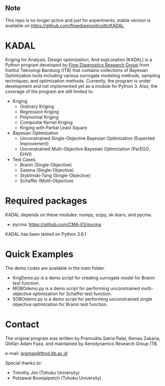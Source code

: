 ## Note
This repo is no longer active and just for experiments, stable version is available on https://github.com/flowdiagnosticsitb/KADAL

# KADAL
Kriging for Analysis, Design optimization, And expLoration (KADAL) is a Python program developed by [Flow Diagnostics Research Group](https://flowdiagnostics.ftmd.itb.ac.id "Our Lab's Homepage") from Institut Teknologi Bandung (ITB) that contains collections of Bayesian Optimization tools including various surrogate modeling methods, sampling techniques, and optimization methods.
Currently, the program is under development and not implemented yet as a module for Python 3. Also, the coverage of the program are still limited to:

* Kriging
  * Ordinary Kriging
  * Regression Kriging
  * Polynomial Kriging
  * Composite Kernel Kriging
  * Kriging with Partial Least Square
* Bayesian Optimization
  * Unconstrained Single-Objective Bayesian Optimization (Expected Improvement)
  * Unconstrained Multi-Objective Bayesian Optimization (ParEGO, EHVI)
* Test Cases
  * Branin (Single-Objective)
  * Sasena (Single-Objective)
  * Styblinski-Tang (Single-Objective)
  * Schaffer (Multi-Objective)
  
# Required packages
KADAL depends on these modules: numpy, scipy, sk-learn, and pycma.

- pycma: https://github.com/CMA-ES/pycma

KADAL has been tested on Python 3.6.1

# Quick Examples
The demo codes are available in the main folder. 
* KrigDemo.py is a demo script for creating surrogate model for Branin test function.
* MOBOdemo.py is a demo script for performing unconstrained multi-objective optimization for Schaffer test function.
* SOBOdemo.py is a demo script for performing unconstrained single objective optimization for Branin test function.

# Contact
The original program was written by Pramudita Satria Palar, Kemas Zakaria, Ghifari Adam Faza, and maintained by Aerodynamics Research Group ITB. 

e-mail: pramsp@ftmd.itb.ac.id

Special thanks to:
- Timothy Jim (Tohoku University)
- Potsawat Boonjaipetch (Tohoku University)
